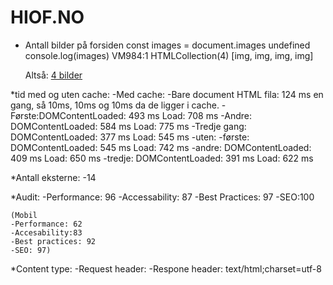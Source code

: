 # HIOF.NO
* Antall bilder på forsiden
    const images = document.images
    undefined
    console.log(images)
    VM984:1 HTMLCollection(4) [img, img, img, img]

     Altså: <ins>4 bilder </ins>

*tid med og uten cache:
    -Med cache: 
        -Bare document HTML fila: 124 ms en gang, så 10ms, 10ms og 10ms da de ligger i cache.
        -Første:DOMContentLoaded: 493 ms Load: 708 ms
        -Andre: DOMContentLoaded: 584 ms Load: 775 ms
        -Tredje gang:   DOMContentLoaded: 377 ms Load: 545 ms
    -uten: 
        -første: DOMContentLoaded: 545 ms Load: 742 ms
        -andre: DOMContentLoaded: 409 ms Load: 650 ms
        -tredje: DOMContentLoaded: 391 ms Load: 622 ms

*Antall eksterne: 
    -14

*Audit:
    -Performance: 96
    -Accessability: 87
    -Best Practices: 97
    -SEO:100


    (Mobil
    -Performance: 62
    -Accesability:83
    -Best practices: 92
    -SEO: 97)

*Content type:
    -Request header:
    -Respone header: text/html;charset=utf-8
    

